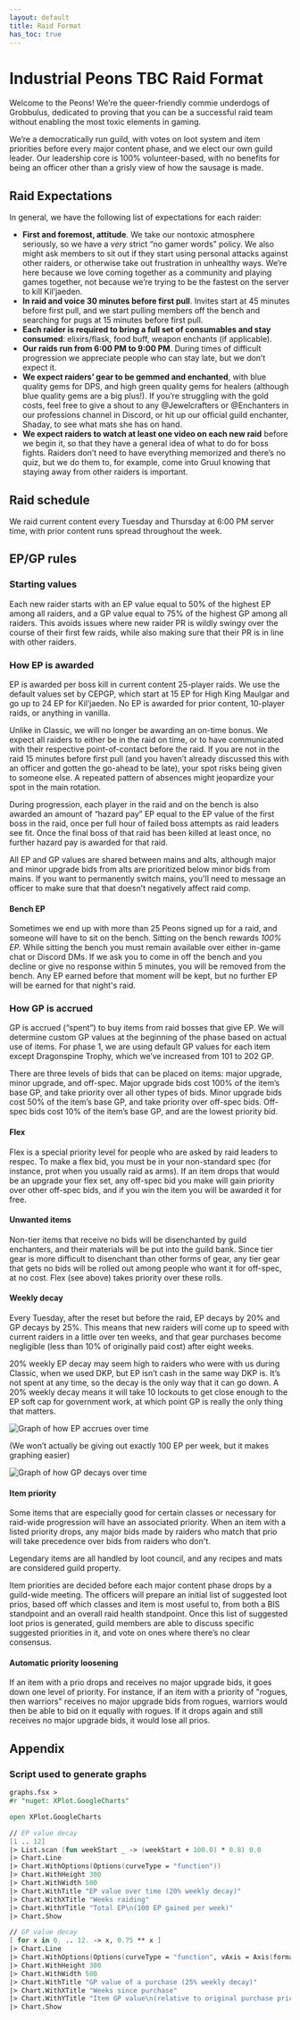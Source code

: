```yaml
---
layout: default
title: Raid Format
has_toc: true
---
```


# Industrial Peons TBC Raid Format

Welcome to the Peons! We’re the queer-friendly commie underdogs of Grobbulus, dedicated to proving that you can be a successful raid team without enabling the most toxic elements in gaming.

We’re a democratically run guild, with votes on loot system and item priorities before every major content phase, and we elect our own guild leader. Our leadership core is 100% volunteer-based, with no benefits for being an officer other than a grisly view of how the sausage is made.

## Raid Expectations

In general, we have the following list of expectations for each raider:

- **First and foremost, attitude**. We take our nontoxic atmosphere seriously, so we have a _very_ strict “no gamer words” policy. We also might ask members to sit out if they start using personal attacks against other raiders, or otherwise take out frustration in unhealthy ways. We’re here because we love coming together as a community and playing games together, not because we’re trying to be the fastest on the server to kill Kil’jaeden.
- **In raid and voice 30 minutes before first pull**. Invites start at 45 minutes before first pull, and we start pulling members off the bench and searching for pugs at 15 minutes before first pull.
- **Each raider is required to bring a full set of consumables and stay consumed**: elixirs/flask, food buff, weapon enchants (if applicable).
- **Our raids run from 6:00 PM to 9:00 PM**. During times of difficult progression we appreciate people who can stay late, but we don’t expect it.
- **We expect raiders’ gear to be gemmed and enchanted**, with blue quality gems for DPS, and high green quality gems for healers (although blue quality gems are a big plus!). If you’re struggling with the gold costs, feel free to give a shout to any @Jewelcrafters or @Enchanters in our professions channel in Discord, or hit up our official guild enchanter, Shaday, to see what mats she has on hand.
- **We expect raiders to watch at least one video on each new raid** before we begin it, so that they have a general idea of what to do for boss fights. Raiders don’t need to have everything memorized and there’s no quiz, but we do them to, for example, come into Gruul knowing that staying away from other raiders is important.

## Raid schedule

We raid current content every Tuesday and Thursday at 6:00 PM server time, with prior content runs spread throughout the week.

## EP/GP rules

### Starting values

Each new raider starts with an EP value equal to 50% of the highest EP among all raiders, and a GP value equal to 75% of the highest GP among all raiders. This avoids issues where new raider PR is wildly swingy over the course of their first few raids, while also making sure that their PR is in line with other raiders.

### How EP is awarded

EP is awarded per boss kill in current content 25-player raids. We use the default values set by CEPGP, which start at 15 EP for High King Maulgar and go up to 24 EP for Kil’jaeden. No EP is awarded for prior content, 10-player raids, or anything in vanilla.

Unlike in Classic, we will no longer be awarding an on-time bonus. We expect all raiders to either be in the raid on time, or to have communicated with their respective point-of-contact before the raid. If you are not in the raid 15 minutes before first pull (and you haven’t already discussed this with an officer and gotten the go-ahead to be late), your spot risks being given to someone else. A repeated pattern of absences might jeopardize your spot in the main rotation.

During progression, each player in the raid and on the bench is also awarded an amount of “hazard pay” EP equal to the EP value of the first boss in the raid, once per full hour of failed boss attempts as raid leaders see fit. Once the final boss of that raid has been killed at least once, no further hazard pay is awarded for that raid.

All EP and GP values are shared between mains and alts, although major and minor upgrade bids from alts are prioritized below minor bids from mains. If you want to permanently switch mains, you'll need to message an officer to make sure that that doesn't negatively affect raid comp.

#### Bench EP

Sometimes we end up with more than 25 Peons signed up for a raid, and someone will have to sit on the bench. Sitting on the bench rewards *100% EP.* While sitting the bench you must remain available over either in-game chat or Discord DMs. If we ask you to come in off the bench and you decline or give no response within 5 minutes, you will be removed from the bench. Any EP earned before that moment will be kept, but no further EP will be earned for that night's raid.

### How GP is accrued

GP is accrued (“spent”) to buy items from raid bosses that give EP. We will determine custom GP values at the beginning of the phase based on actual use of items. For phase 1, we are using default GP values for each item except Dragonspine Trophy, which we’ve increased from 101 to 202 GP.

There are three levels of bids that can be placed on items: major upgrade, minor upgrade, and off-spec. Major upgrade bids cost 100% of the item’s base GP, and take priority over all other types of bids. Minor upgrade bids cost 50% of the item’s base GP, and take priority over off-spec bids. Off-spec bids cost 10% of the item’s base GP, and are the lowest priority bid.

#### Flex

Flex is a special priority level for people who are asked by raid leaders to respec. To make a flex bid, you must be in your non-standard spec (for instance, prot when you usually raid as arms). If an item drops that would be an upgrade your flex set, any off-spec bid you make will gain priority over other off-spec bids, and if you win the item you will be awarded it for free.

#### Unwanted items

Non-tier items that receive no bids will be disenchanted by guild enchanters, and their materials will be put into the guild bank. Since tier gear is more difficult to disenchant than other forms of gear, any tier gear that gets no bids will be rolled out among people who want it for off-spec, at no cost. Flex (see above) takes priority over these rolls.

#### Weekly decay

Every Tuesday, after the reset but before the raid, EP decays by 20% and GP decays by 25%. This means that new raiders will come up to speed with current raiders in a little over ten weeks, and that gear purchases become negligible (less than 10% of originally paid cost) after eight weeks.

20% weekly EP decay may seem high to raiders who were with us during Classic, when we used DKP, but EP isn’t cash in the same way DKP is. It’s not spent at any time, so the decay is the only way that it can go down. A 20% weekly decay means it will take 10 lockouts to get close enough to the EP soft cap for government work, at which point GP is really the only thing that matters.

![Graph of how EP accrues over time]({{site.baseurl}}/assets/ep_graph.png "EP accrual over time, including 20% weekly decay")

(We won’t actually be giving out exactly 100 EP per week, but it makes graphing easier)

![Graph of how GP decays over time]({{site.baseurl}}/assets/gp_graph.png "GP decay over time, at 25% weekly decay")

#### Item priority

Some items that are especially good for certain classes or necessary for raid-wide progression will have an associated priority. When an item with a listed priority drops, any major bids made by raiders who match that prio will take precedence over bids from raiders who don't.

Legendary items are all handled by loot council, and any recipes and mats are considered guild property.

Item priorities are decided before each major content phase drops by a guild-wide meeting. The officers will prepare an initial list of suggested loot prios, based off which classes and item is most useful to, from both a BIS standpoint and an overall raid health standpoint. Once this list of suggested loot prios is generated, guild members are able to discuss specific suggested priorities in it, and vote on ones where there’s no clear consensus.

#### Automatic priority loosening

If an item with a prio drops and receives no major upgrade bids, it goes down one level of priority. For instance, if an item with a priority of "rogues, then warriors" receives no major upgrade bids from rogues, warriors would then be able to bid on it equally with rogues. If it drops again and still receives no major upgrade bids, it would lose all prios.

## Appendix

### Script used to generate graphs

```fsharp
graphs.fsx >
#r "nuget: XPlot.GoogleCharts"

open XPlot.GoogleCharts

// EP value decay
[1 .. 12]
|> List.scan (fun weekStart _ -> (weekStart + 100.0) * 0.8) 0.0
|> Chart.Line
|> Chart.WithOptions(Options(curveType = "function"))
|> Chart.WithHeight 300
|> Chart.WithWidth 500
|> Chart.WithTitle "EP value over time (20% weekly decay)"
|> Chart.WithXTitle "Weeks raiding"
|> Chart.WithYTitle "Total EP\n(100 EP gained per week)"
|> Chart.Show

// GP value decay
[ for x in 0. .. 12. -> x, 0.75 ** x ]
|> Chart.Line
|> Chart.WithOptions(Options(curveType = "function", vAxis = Axis(format = "percent")))
|> Chart.WithHeight 300
|> Chart.WithWidth 500
|> Chart.WithTitle "GP value of a purchase (25% weekly decay)"
|> Chart.WithXTitle "Weeks since purchase"
|> Chart.WithYTitle "Item GP value\n(relative to original purchase price)"
|> Chart.Show
```
